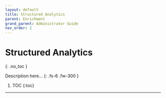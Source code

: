 ```yaml
---
layout: default
title: Structured Analytics
parent: Enrichment
grand_parent: Administrator Guide
nav_order: 2
---
```


# Structured Analytics
{: .no_toc }


Description here...
{: .fs-6 .fw-300 }

1. TOC
{:toc}

---